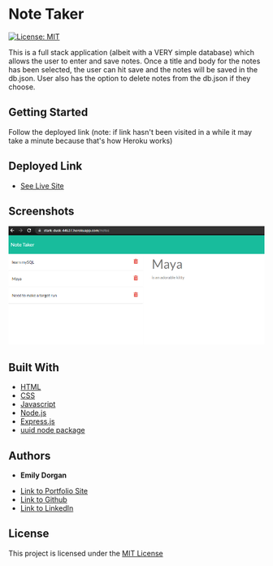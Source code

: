 # Note Taker

[![License: MIT](https://img.shields.io/badge/License-MIT-yellow.svg)](https://opensource.org/licenses/MIT)

This is a full stack application (albeit with a VERY simple database) which allows the user to enter and save notes. Once a title and body for the notes has been selected, the user can hit save and the notes will be saved in the db.json. User also has the option to delete notes from the db.json if they choose.


## Getting Started

Follow the deployed link (note: if link hasn't been visited in a while it may take a minute because that's how Heroku works)

## Deployed Link

* [See Live Site](https://stark-dusk-44637.herokuapp.com/)

## Screenshots

![Screenshot of notes](screenshots\notes.png)

## Built With

* [HTML](https://developer.mozilla.org/en-US/docs/Web/HTML)
* [CSS](https://developer.mozilla.org/en-US/docs/Web/CSS)
* [Javascript](https://developer.mozilla.org/en-US/docs/Web/JavaScript)
* [Node.js](https://nodejs.org/)
* [Express.js](https://expressjs.com/)
* [uuid node package](https://www.npmjs.com/package/uuid)


## Authors

* **Emily Dorgan** 

- [Link to Portfolio Site](https://emdorgan.github.io/updated-portfolio/)
- [Link to Github](https://github.com/emdorgan)
- [Link to LinkedIn](https://www.linkedin.com/in/emily-dorgan/)

## License

This project is licensed under the [MIT License](https://opensource.org/licenses/MIT)